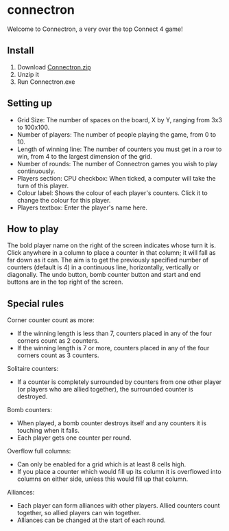 # connectron

Welcome to Connectron, a very over the top Connect 4 game!

## Install

1. Download [Connectron.zip](Connectron.zip)
2. Unzip it
3. Run Connectron.exe

## Setting up

-   Grid Size: The number of spaces on the board, X by Y, ranging from 3x3 to 100x100.
-   Number of players: The number of people playing the game, from 0 to 10.
-   Length of winning line: The number of counters you must get in a row to win, from 4 to the largest dimension of the grid.
-   Number of rounds: The number of Connectron games you wish to play continuously.
-   Players section: CPU checkbox: When ticked, a computer will take the turn of this player.
-   Colour label: Shows the colour of each player's counters. Click it to change the colour for this player.
-   Players textbox: Enter the player's name here.

## How to play

The bold player name on the right of the screen indicates whose turn it is.
Click anywhere in a column to place a counter in that column; it will fall as far down as it can. The aim is to get the previously specified number of counters (default is 4) in a continuous line, horizontally, vertically or diagonally.
The undo button, bomb counter button and start and end buttons are in the top right of the screen.

## Special rules

Corner counter count as more:

-   If the winning length is less than 7, counters placed in any of the four corners count as 2 counters.
-   If the winning length is 7 or more, counters placed in any of the four corners count as 3 counters.

Solitaire counters:

-   If a counter is completely surrounded by counters from one other player (or players who are allied together), the surrounded counter is destroyed.

Bomb counters:

-   When played, a bomb counter destroys itself and any counters it is touching when it falls.
-   Each player gets one counter per round.

Overflow full columns:

-   Can only be enabled for a grid which is at least 8 cells high.
-   If you place a counter which would fill up its column it is overflowed into columns on either side, unless this would fill up that column.

Alliances:

-   Each player can form alliances with other players. Allied counters count together, so allied players can win together.
-   Alliances can be changed at the start of each round.
